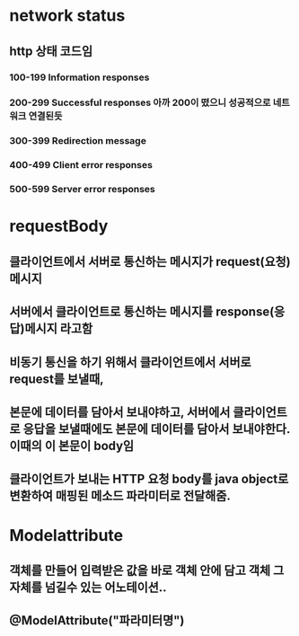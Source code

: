 # network status

## http 상태 코드임 

### 100-199 Information responses
### 200-299 Successful responses  아까 200이 떴으니 성공적으로 네트워크 연결된듯
### 300-399 Redirection message
### 400-499 Client error responses
### 500-599 Server error responses


# requestBody

## 클라이언트에서 서버로 통신하는 메시지가 request(요청)메시지
## 서버에서 클라이언트로 통신하는 메시지를 response(응답)메시지 라고함
## 비동기 통신을 하기 위해서 클라이언트에서 서버로  request를 보낼때, 
## 본문에 데이터를 담아서 보내야하고, 서버에서 클라이언트로 응답을 보낼때에도 본문에 데이터를 담아서 보내야한다. 이때의 이 본문이 body임

## 클라이언트가 보내는 HTTP 요청 body를 java object로 변환하여 매핑된 메소드 파라미터로 전달해줌.

# Modelattribute 
## 객체를 만들어 입력받은 값을 바로 객체 안에 담고 객체 그 자체를 넘길수 있는 어노테이션..

## @ModelAttribute("파라미터명")
